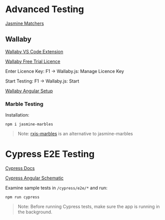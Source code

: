 # Advanced Testing

[Jasmine Matchers](https://jasmine.github.io/api/edge/matchers.html)

## Wallaby

[Wallaby VS Code Extension](https://marketplace.visualstudio.com/items?itemName=WallabyJs.wallaby-vscode)

[Wallaby Free Trial Licence](https://wallabyjs.com/download/)

Enter Licence Key: F1 -> Wallaby.js: Manage Licence Key

Start Testing: F1 -> Wallaby.js: Start

[Wallaby Angular Setup](https://wallabyjs.com/docs/tutorial/angular-cli.html)

### Marble Testing

Installation:

```
npm i jasmine-marbles
```

> Note: [rxjs-marbles](https://github.com/cartant/rxjs-marbles) is an alternative to jasmine-marbles

# Cypress E2E Testing

[Cypress Docs](https://docs.cypress.io/guides/overview/why-cypress.html#In-a-nutshell)

[Cypress Angular Schematic](https://github.com/briebug/cypress-schematic)

Examine sample tests in `/cypress/e2e/*` and run:

```
npm run cypress
```

> Note: Before running Cypress tests, make sure the app is running in the background.